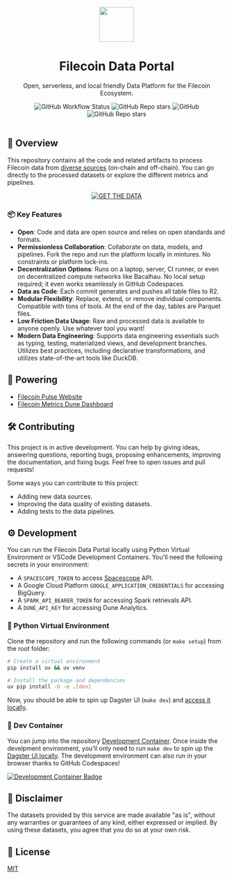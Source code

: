 <p align="center">
  <div align="center">
    <img width="80px" src="https://filecoindataportal.xyz/logo.svg">
  </div>
  <h1 align="center">Filecoin Data Portal</h1> 
  <p align="center">Open, serverless, and local friendly Data Platform for the Filecoin Ecosystem.</a> </p>
</p>

<div align="center">
  <img alt="GitHub Workflow Status" src="https://img.shields.io/github/actions/workflow/status/davidgasquez/filecoin-data-portal/ci.yml?style=flat-square">
  <img alt="GitHub Repo stars" src="https://img.shields.io/badge/IPNS-blue?logo=ipfs&style=flat-square">
  <img alt="GitHub" src="https://img.shields.io/github/license/davidgasquez/filecoin-data-portal?style=flat-square">
  <img alt="GitHub Repo stars" src="https://img.shields.io/github/stars/davidgasquez/filecoin-data-portal?style=flat-square">
</div>

<br>

## 📖 Overview

This repository contains all the code and related artifacts to process Filecoin data from [diverse sources](portal/docs/data-sources.md) (on-chain and off-chain). You can go directly to the processed datasets or explore the different metrics and pipelines.

<div align="center">
  <a href="https://filecoindataportal.xyz/data" target="_blank">
      <img src="https://img.shields.io/badge/GET_THE_DATA-0090ff?style=for-the-badge" alt="GET THE DATA">
  </a>
</div>

### 📦 Key Features

- **Open**: Code and data are open source and relies on open standards and formats.
- **Permissionless Collaboration**: Collaborate on data, models, and pipelines. Fork the repo and run the platform locally in mintures. No constraints or platform lock-ins.
- **Decentralization Options**: Runs on a laptop, server, CI runner, or even on decentralized compute networks like Bacalhau. No local setup required; it even works seamlessly in GitHub Codespaces.
- **Data as Code**: Each commit generates and pushes all table files to R2.
- **Modular Flexibility**: Replace, extend, or remove individual components. Compatible with tons of tools. At the end of the day, tables are Parquet files.
- **Low Friction Data Usage**: Raw and processed data is available to anyone openly. Use whatever tool you want!
- **Modern Data Engineering**: Supports data engineering essentials such as typing, testing, materialized views, and development branches. Utilizes best practices, including declarative transformations, and utilizes state-of-the-art tools like DuckDB.

## 🚀 Powering

- [Filecoin Pulse Website](https://pulse.filecoindataportal.xyz/)
- [Filecoin Metrics Dune Dashboard](https://dune.com/kalen/filecoin-daily-metrics)

## 🛠️ Contributing

This project is in active development. You can help by giving ideas, answering questions, reporting bugs, proposing enhancements, improving the documentation, and fixing bugs. Feel free to open issues and pull requests!

Some ways you can contribute to this project:

- Adding new data sources.
- Improving the data quality of existing datasets.
- Adding tests to the data pipelines.

## ⚙️ Development

You can run the Filecoin Data Portal locally using Python Virtual Environment or VSCode Development Containers. You'll need the following secrets in your environment:

- A `SPACESCOPE_TOKEN` to access [Spacescope](https://spacescope.io/) API.
- A Google Cloud Platform `GOOGLE_APPLICATION_CREDENTIALS` for accessing BigQuery.
- A `SPARK_API_BEARER_TOKEN` for accessing Spark retrievals API.
- A `DUNE_API_KEY` for accessing Dune Analytics.

### 🐍 Python Virtual Environment

Clone the repository and run the following commands (or `make setup`) from the root folder:

```bash
# Create a virtual environment
pip install uv && uv venv

# Install the package and dependencies
uv pip install -U -e .[dev]
```

Now, you should be able to spin up Dagster UI (`make dev`) and [access it locally](http://127.0.0.1:3000).

### 🐳 Dev Container

You can jump into the repository [Development Container](https://code.visualstudio.com/docs/remote/containers). Once inside the develpment environment, you'll only need to run `make dev` to spin up the [Dagster UI locally](http://127.0.0.1:3000). The development environment can also run in your browser thanks to GitHub Codespaces!

[![Development Container Badge](https://github.com/codespaces/badge.svg)](https://codespaces.new/davidgasquez/filecoin-data-portal)

## 📃 Disclaimer

The datasets provided by this service are made available "as is", without any warranties or guarantees of any kind, either expressed or implied. By using these datasets, you agree that you do so at your own risk.

## 📝 License

[MIT](https://choosealicense.com/licenses/mit/)
